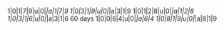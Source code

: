 1|0|1|7|9|u|0|_|a|1|7|9
1|0|3|1|9|u|0|_|a|3|1|9
1|0|1|2|8|u|0|_|a|1|2|8
1|0|3|1|6|u|0|_|a|3|1|6 60 days
1|0|0|6|4|u|0|_|a|6|4
1|0|8|1|9|u|0|_|a|8|1|9
